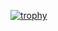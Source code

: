 [![trophy](https://github-profile-trophy.vercel.app/?username=dylan-13&theme=onedark&title=Commits,PullRequest)](https://github.com/ryo-ma/github-profile-trophy)
